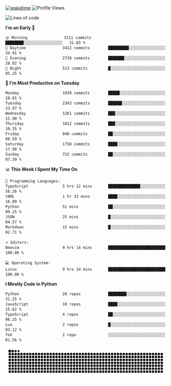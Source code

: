 [![wakatime](https://wakatime.com/badge/user/b920b284-3cde-4cd4-b72e-f7f22d050b16.svg)](https://wakatime.com/@b920b284-3cde-4cd4-b72e-f7f22d050b16)
![Profile Views](http://img.shields.io/badge/Profile%20Views-4586-blue)
<!--START_SECTION:waka-->
![Lines of code](https://img.shields.io/badge/From%20Hello%20World%20I%27ve%20Written-8.8%20million%20lines%20of%20code-blue)

**I'm an Early 🐤** 

```text
🌞 Morning                3111 commits        ████████░░░░░░░░░░░░░░░░░   31.83 % 
🌆 Daytime                3412 commits        █████████░░░░░░░░░░░░░░░░   34.91 % 
🌃 Evening                2739 commits        ███████░░░░░░░░░░░░░░░░░░   28.02 % 
🌙 Night                  513 commits         █░░░░░░░░░░░░░░░░░░░░░░░░   05.25 % 
```
📅 **I'm Most Productive on Tuesday** 

```text
Monday                   1839 commits        █████░░░░░░░░░░░░░░░░░░░░   18.81 % 
Tuesday                  2343 commits        ██████░░░░░░░░░░░░░░░░░░░   23.97 % 
Wednesday                1261 commits        ███░░░░░░░░░░░░░░░░░░░░░░   12.90 % 
Thursday                 1012 commits        ███░░░░░░░░░░░░░░░░░░░░░░   10.35 % 
Friday                   840 commits         ██░░░░░░░░░░░░░░░░░░░░░░░   08.59 % 
Saturday                 1758 commits        ████░░░░░░░░░░░░░░░░░░░░░   17.98 % 
Sunday                   722 commits         ██░░░░░░░░░░░░░░░░░░░░░░░   07.39 % 
```


📊 **This Week I Spent My Time On** 

```text
💬 Programming Languages: 
TypeScript               5 hrs 12 mins       ██████████████░░░░░░░░░░░   56.26 % 
YAML                     1 hr 33 mins        ████░░░░░░░░░░░░░░░░░░░░░   16.89 % 
Python                   51 mins             ██░░░░░░░░░░░░░░░░░░░░░░░   09.25 % 
JSON                     25 mins             █░░░░░░░░░░░░░░░░░░░░░░░░   04.57 % 
Markdown                 15 mins             █░░░░░░░░░░░░░░░░░░░░░░░░   02.71 % 

🔥 Editors: 
Neovim                   9 hrs 14 mins       █████████████████████████   100.00 % 

💻 Operating System: 
Linux                    9 hrs 14 mins       █████████████████████████   100.00 % 
```

**I Mostly Code in Python** 

```text
Python                   20 repos            ████████░░░░░░░░░░░░░░░░░   31.25 % 
JavaScript               10 repos            ████░░░░░░░░░░░░░░░░░░░░░   15.62 % 
TypeScript               4 repos             ██░░░░░░░░░░░░░░░░░░░░░░░   06.25 % 
Lua                      2 repos             █░░░░░░░░░░░░░░░░░░░░░░░░   03.12 % 
TeX                      1 repo              ░░░░░░░░░░░░░░░░░░░░░░░░░   01.56 % 
```




<!--END_SECTION:waka-->
![Snake animation](https://raw.githubusercontent.com/timmypidashev/timmypidashev/main/commits.svg)

